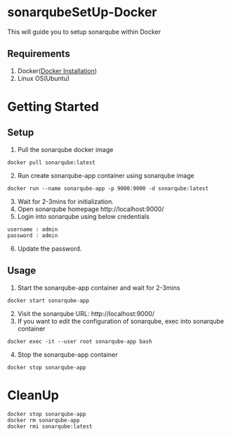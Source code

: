 # sonarqubeSetUp-Docker
This will guide you to setup sonarqube within Docker


## Requirements
1. Docker([Docker Installation](https://github.com/vinaykagithapu/dockerSetUp-Ubuntu.git))
2. Linux OS(Ubuntu)

# Getting Started
## Setup
1. Pull the sonarqube docker image
```shell
docker pull sonarqube:latest
```
2. Run create sonarqube-app container using sonarqube image
```shell
docker run --name sonarqube-app -p 9000:9000 -d sonarqube:latest
```
3. Wait for 2-3mins for initialization.
4. Open sonarqube homepage http://localhost:9000/
5. Login into sonarqube using below credentials
```console
username : admin
password : admin
```
6. Update the password.

## Usage
1. Start the sonarqube-app container and wait for 2-3mins
```shell
docker start sonarqube-app
```
2. Visit the sonarqube URL: http://localhost:9000/
3. If you want to edit the configuration of sonarqube, exec into sonarqube container
```shell
docker exec -it --user root sonarqube-app bash
```
4. Stop the sonarqube-app container
```shell
docker stop sonarqube-app
``` 

# CleanUp
```shell
docker stop sonarqube-app
docker rm sonarqube-app
docker rmi sonarqube:latest
```
